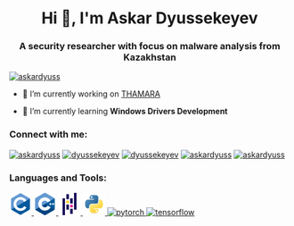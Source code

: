 <h1 align="center">Hi 👋, I'm Askar Dyussekeyev</h1>
<h3 align="center">A security researcher with focus on malware analysis from Kazakhstan</h3>

<p align="left"> <a href="https://twitter.com/askardyuss" target="blank"><img src="https://img.shields.io/twitter/follow/askardyuss?logo=twitter&style=for-the-badge" alt="askardyuss" /></a> </p>

- 🔭 I’m currently working on [THAMARA](https://github.com/dyussekeyev/thamara)

- 🌱 I’m currently learning **Windows Drivers Development**

<h3 align="left">Connect with me:</h3>
<p align="left">
<a href="https://twitter.com/askardyuss" target="blank"><img align="center" src="https://raw.githubusercontent.com/rahuldkjain/github-profile-readme-generator/master/src/images/icons/Social/twitter.svg" alt="askardyuss" height="30" width="40" /></a>
<a href="https://linkedin.com/in/dyussekeyev" target="blank"><img align="center" src="https://raw.githubusercontent.com/rahuldkjain/github-profile-readme-generator/master/src/images/icons/Social/linked-in-alt.svg" alt="dyussekeyev" height="30" width="40" /></a>
<a href="https://fb.com/dyussekeyev" target="blank"><img align="center" src="https://raw.githubusercontent.com/rahuldkjain/github-profile-readme-generator/master/src/images/icons/Social/facebook.svg" alt="dyussekeyev" height="30" width="40" /></a>
<a href="https://instagram.com/askardyuss" target="blank"><img align="center" src="https://raw.githubusercontent.com/rahuldkjain/github-profile-readme-generator/master/src/images/icons/Social/instagram.svg" alt="askardyuss" height="30" width="40" /></a>
<a href="https://www.youtube.com/@askardyuss" target="blank"><img align="center" src="https://raw.githubusercontent.com/rahuldkjain/github-profile-readme-generator/master/src/images/icons/Social/youtube.svg" alt="askardyuss" height="30" width="40" /></a>
</p>

<h3 align="left">Languages and Tools:</h3>
<p align="left"> <a href="https://www.cprogramming.com/" target="_blank" rel="noreferrer"> <img src="https://raw.githubusercontent.com/devicons/devicon/master/icons/c/c-original.svg" alt="c" width="40" height="40"/> </a> <a href="https://www.w3schools.com/cpp/" target="_blank" rel="noreferrer"> <img src="https://raw.githubusercontent.com/devicons/devicon/master/icons/cplusplus/cplusplus-original.svg" alt="cplusplus" width="40" height="40"/> </a> <a href="https://pandas.pydata.org/" target="_blank" rel="noreferrer"> <img src="https://raw.githubusercontent.com/devicons/devicon/2ae2a900d2f041da66e950e4d48052658d850630/icons/pandas/pandas-original.svg" alt="pandas" width="40" height="40"/> </a> <a href="https://www.python.org" target="_blank" rel="noreferrer"> <img src="https://raw.githubusercontent.com/devicons/devicon/master/icons/python/python-original.svg" alt="python" width="40" height="40"/> </a> <a href="https://pytorch.org/" target="_blank" rel="noreferrer"> <img src="https://www.vectorlogo.zone/logos/pytorch/pytorch-icon.svg" alt="pytorch" width="40" height="40"/> </a> <a href="https://www.tensorflow.org" target="_blank" rel="noreferrer"> <img src="https://www.vectorlogo.zone/logos/tensorflow/tensorflow-icon.svg" alt="tensorflow" width="40" height="40"/> </a> </p>
